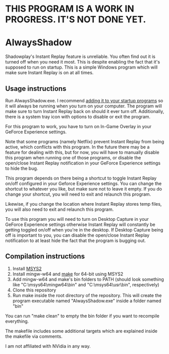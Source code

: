 # THIS PROGRAM IS A WORK IN PROGRESS. IT'S NOT DONE YET.

# AlwaysShadow
Shadowplay's Instant Replay feature is unreliable. You often find out it is turned off when you need it most. This is despite enabling the fact that it's supposed to run on startup. This is a simple Windows program which will make sure Instant Replay is on at all times.

## Usage instructions
Run AlwaysShadow.exe. I recommend [adding it to your startup programs](https://support.microsoft.com/en-us/windows/add-an-app-to-run-automatically-at-startup-in-windows-10-150da165-dcd9-7230-517b-cf3c295d89dd) so it will always be running when you turn on your computer. The program will make sure to turn Instant Replay back on should it ever turn off. Additionally, there is a system tray icon with options to disable or exit the program.

For this program to work, you have to turn on In-Game Overlay in your GeForce Experience settings.

Note that some programs (namely Netflix) prevent Instant Replay from being active, which conflicts with this program. In the future there may be a feature for dealing with this, but for now, you will have to manually disable this program when running one of those programs, or disable the open/close Instant Replay notification in your GeForce Experience settings to hide the bug.

This program depends on there being a shortcut to toggle Instant Replay on/off configured in your Geforce Experience settings. You can change the shortcut to whatever you like, but make sure not to leave it empty. If you do change your shortcut, you will need to exit and relaunch this program.

Likewise, if you change the location where Instant Replay stores temp files, you will also need to exit and relaunch this program.

To use this program you will need to turn on Desktop Capture in your GeForce Experience settings otherwise Instant Replay will constantly be getting toggled on/off when you're in the desktop. If Desktop Capture being off is important to you, you can disable the open/close Instant Replay notification to at least hide the fact that the program is bugging out.

## Compilation instructions
1. Install [MSYS2](https://www.msys2.org/)
2. Install mingw-w64 and [make](https://www.gnu.org/software/make/) for 64-bit using MSYS2
3. Add mingw-w64 and make's bin folders to PATH (should look something like "C:\msys64\mingw64\bin" and "C:\msys64\usr\bin", respectively)
4. Clone this repository
5. Run make inside the root directory of the repository. This will create the program executable named "AlwaysShadow.exe" inside a folder named "bin"

You can run "make clean" to empty the bin folder if you want to recompile everything.

The makefile includes some additional targets which are explained inside the makefile via comments.

I am not affiliated with NVidia in any way.